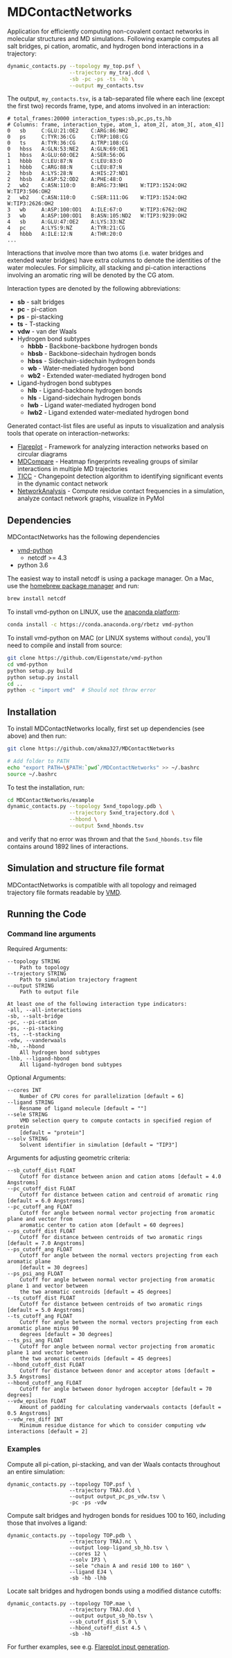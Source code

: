 # MDContactNetworks

Application for efficiently computing non-covalent contact networks in molecular structures and MD simulations. Following example computes all salt bridges, pi cation, aromatic, and hydrogen bond interactions in a trajectory:
```bash
dynamic_contacts.py --topology my_top.psf \
                    --trajectory my_traj.dcd \
                    -sb -pc -ps -ts -hb \
                    --output my_contacts.tsv
```
The output, `my_contacts.tsv`, is a tab-separated file where each line (except the first two) records frame, type, and atoms involved in an interaction:
```
# total_frames:20000 interaction_types:sb,pc,ps,ts,hb
# Columns: frame, interaction_type, atom_1, atom_2[, atom_3[, atom_4]]
0   sb     C:GLU:21:OE2    C:ARG:86:NH2
0   ps     C:TYR:36:CG     C:TRP:108:CG
0   ts     A:TYR:36:CG     A:TRP:108:CG
0   hbss   A:GLN:53:NE2    A:GLN:69:OE1
1   hbss   A:GLU:60:OE2    A:SER:56:OG
1   hbbb   C:LEU:87:N      C:LEU:83:O
1   hbbb   C:ARG:88:N      C:LEU:87:N
2   hbsb   A:LYS:28:N      A:HIS:27:ND1
2   hbsb   A:ASP:52:OD2    A:PHE:48:O
2   wb2    C:ASN:110:O     B:ARG:73:NH1    W:TIP3:1524:OH2    W:TIP3:506:OH2
2   wb2    C:ASN:110:O     C:SER:111:OG    W:TIP3:1524:OH2    W:TIP3:2626:OH2
3   wb     A:ASP:100:OD1   A:ILE:67:O      W:TIP3:6762:OH2
3   wb     A:ASP:100:OD1   B:ASN:105:ND2   W:TIP3:9239:OH2
4   sb     A:GLU:47:OE2    A:LYS:33:NZ
4   pc     A:LYS:9:NZ      A:TYR:21:CG
4   hbbb   A:ILE:12:N      A:THR:20:O
...
```
Interactions that involve more than two atoms (i.e. water bridges and extended water bridges) have extra columns to denote the identities of the water molecules. For simplicity, all stacking and pi-cation interactions involving an aromatic ring will be denoted by the CG atom. 

Interaction types are denoted by the following abbreviations:
* **sb** - salt bridges 
* **pc** - pi-cation 
* **ps** - pi-stacking
* **ts** - T-stacking
* **vdw** - van der Waals
* Hydrogen bond subtypes
  * **hbbb** - Backbone-backbone hydrogen bonds
  * **hbsb** - Backbone-sidechain hydrogen bonds
  * **hbss** - Sidechain-sidechain hydrogen bonds
  * **wb** - Water-mediated hydrogen bond
  * **wb2** - Extended water-mediated hydrogen bond
* Ligand-hydrogen bond subtypes 
  * **hlb** - Ligand-backbone hydrogen bonds
  * **hls** - Ligand-sidechain hydrogen bonds
  * **lwb** - Ligand water-mediated hydrogen bond
  * **lwb2** - Ligand extended water-mediated hydrogen bond

Generated contact-list files are useful as inputs to visualization and analysis tools that operate on interaction-networks:
 * [Flareplot](https://gpcrviz.github.io/flareplot) - Framework for analyzing interaction networks based on circular diagrams
 * [MDCompare](MDCompare) - Heatmap fingerprints revealing groups of similar interactions in multiple MD trajectories
 * [TICC](https://github.com/davidhallac/TICC) - Changepoint detection algorithm to identifying significant events in the dynamic contact network
 * [NetworkAnalysis](Applications) - Compute residue contact frequencies in a simulation, analyze contact network graphs, visualize in PyMol

## Dependencies

MDContactNetworks has the following dependencies
* [vmd-python](https://github.com/Eigenstate/vmd-python) 
  * netcdf >= 4.3
* python 3.6

The easiest way to install netcdf is using a package manager. On a Mac, use the [homebrew package manager](https://brew.sh/) and run:
```bash
brew install netcdf
```

To install vmd-python on LINUX, use the [anaconda platform](https://www.anaconda.com/download):
```bash
conda install -c https://conda.anaconda.org/rbetz vmd-python
```

To install vmd-python on MAC (or LINUX systems without `conda`), you'll need to compile and install from source:
```bash
git clone https://github.com/Eigenstate/vmd-python
cd vmd-python
python setup.py build 
python setup.py install
cd ..
python -c "import vmd"  # Should not throw error
```

## Installation

To install MDContactNetworks locally, first set up dependencies (see above) and then run:
```bash
git clone https://github.com/akma327/MDContactNetworks

# Add folder to PATH
echo "export PATH=\$PATH:`pwd`/MDContactNetworks" >> ~/.bashrc
source ~/.bashrc
```

To test the installation, run:
```bash
cd MDContactNetworks/example
dynamic_contacts.py --topology 5xnd_topology.pdb \
                    --trajectory 5xnd_trajectory.dcd \
                    --hbond \
                    --output 5xnd_hbonds.tsv
```
and verify that no error was thrown and that the `5xnd_hbonds.tsv` file contains around 1892 lines of interactions.

## Simulation and structure file format

MDContactNetworks is compatible with all topology and reimaged trajectory file formats readable by [VMD](https://www-s.ks.uiuc.edu/Research/vmd/).

## Running the Code

### Command line arguments

Required Arguments:

    --topology STRING 
        Path to topology
    --trajectory STRING
        Path to simulation trajectory fragment
    --output STRING
        Path to output file

    At least one of the following interaction type indicators:
    -all, --all-interactions
    -sb, --salt-bridge
    -pc, --pi-cation
    -ps, --pi-stacking
    -ts, --t-stacking
    -vdw, --vanderwaals
    -hb, --hbond
        All hydrogen bond subtypes
    -lhb, --ligand-hbond
        All ligand-hydrogen bond subtypes


Optional Arguments:

    --cores INT 
        Number of CPU cores for parallelization [default = 6]
    --ligand STRING 
        Resname of ligand molecule [default = ""]
    --sele STRING 
        VMD selection query to compute contacts in specified region of protein 
        [default = "protein"]
    --solv STRING 
        Solvent identifier in simulation [default = "TIP3"]

Arguments for adjusting geometric criteria:

    --sb_cutoff_dist FLOAT
        Cutoff for distance between anion and cation atoms [default = 4.0 Angstroms]
    --pc_cutoff_dist FLOAT
        Cutoff for distance between cation and centroid of aromatic ring [default = 6.0 Angstroms]
    --pc_cutoff_ang FLOAT
        Cutoff for angle between normal vector projecting from aromatic plane and vector from 
        aromatic center to cation atom [default = 60 degrees]
    --ps_cutoff_dist FLOAT
        Cutoff for distance between centroids of two aromatic rings [default = 7.0 Angstroms]
    --ps_cutoff_ang FLOAT
        Cutoff for angle between the normal vectors projecting from each aromatic plane 
        [default = 30 degrees]
    --ps_psi_ang FLOAT
        Cutoff for angle between normal vector projecting from aromatic plane 1 and vector between 
        the two aromatic centroids [default = 45 degrees]
    --ts_cutoff_dist FLOAT
        Cutoff for distance between centroids of two aromatic rings [default = 5.0 Angstroms]
    --ts_cutoff_ang FLOAT
        Cutoff for angle between the normal vectors projecting from each aromatic plane minus 90 
        degrees [default = 30 degrees]
    --ts_psi_ang FLOAT
        Cutoff for angle between normal vector projecting from aromatic plane 1 and vector between 
        the two aromatic centroids [default = 45 degrees]
    --hbond_cutoff_dist FLOAT
        Cutoff for distance between donor and acceptor atoms [default = 3.5 Angstroms]
    --hbond_cutoff_ang FLOAT
        Cutoff for angle between donor hydrogen acceptor [default = 70 degrees]
    --vdw_epsilon FLOAT
        Amount of padding for calculating vanderwaals contacts [default = 0.5 Angstroms]
    --vdw_res_diff INT
        Minimum residue distance for which to consider computing vdw interactions [default = 2]

   
### Examples

Compute all pi-cation, pi-stacking, and van der Waals contacts throughout an entire simulation:

    dynamic_contacts.py --topology TOP.psf \
                        --trajectory TRAJ.dcd \
                        --output output_pc_ps_vdw.tsv \
                        -pc -ps -vdw

Compute salt bridges and hydrogen bonds for residues 100 to 160, including those that involves a ligand:

    dynamic_contacts.py --topology TOP.pdb \
                        --trajectory TRAJ.nc \
                        --output loop-ligand_sb_hb.tsv \
                        --cores 12 \
                        --solv IP3 \
                        --sele "chain A and resid 100 to 160" \
                        --ligand EJ4 \
                        -sb -hb -lhb

Locate salt bridges and hydrogen bonds using a modified distance cutoffs:

    dynamic_contacts.py --topology TOP.mae \
                        --trajectory TRAJ.dcd \
                        --output output_sb_hb.tsv \
                        --sb_cutoff_dist 5.0 \
                        --hbond_cutoff_dist 4.5 \
                        -sb -hb

For further examples, see e.g. [Flareplot input generation](https://github.com/GPCRviz/flareplot/tree/master/input).

